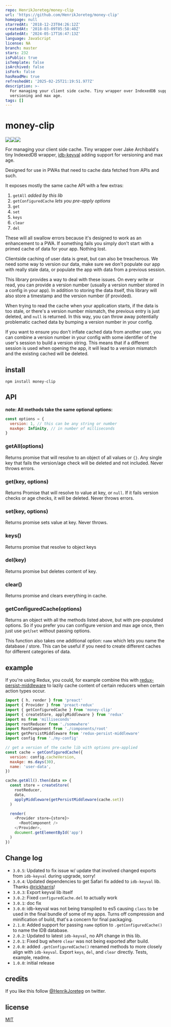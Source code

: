 ```yaml
---
repo: HenrikJoreteg/money-clip
url: 'https://github.com/HenrikJoreteg/money-clip'
homepage: null
starredAt: '2018-12-23T04:26:12Z'
createdAt: '2018-03-09T05:58:40Z'
updatedAt: '2024-05-17T16:47:13Z'
language: JavaScript
license: NA
branch: master
stars: 232
isPublic: true
isTemplate: false
isArchived: false
isFork: false
hasReadMe: true
refreshedAt: '2025-02-25T21:19:51.977Z'
description: >-
  For managing your client side cache. Tiny wrapper over IndexedDB supporting
  versioning and max age.
tags: []
---
```


# money-clip

![](https://img.shields.io/npm/dm/money-clip.svg)![](https://img.shields.io/npm/v/money-clip.svg)![](https://img.shields.io/npm/l/money-clip.svg)

For managing your client side cache. Tiny wrapper over Jake Archibald's tiny IndexedDB wrapper, [idb-keyval](https://github.com/jakearchibald/idb-keyval) adding support for versioning and max age.

Designed for use in PWAs that need to cache data fetched from APIs and such.

It exposes mostly the same cache API with a few extras:

1.  `getAll` _added by this lib_
1.  `getConfiguredCache` _lets you pre-apply options_
1.  `get`
1.  `set`
1.  `keys`
1.  `clear`
1.  `del`

These will all swallow errors because it's designed to work as an enhancement to a PWA. If something fails you simply don't start with a primed cache of data for your app. Nothing lost.

Clientside caching of user data is great, but can also be treacherous. We need some way to version our data, make sure we don't populate our app with really stale data, or populate the app with data from a previous session.

This library provides a way to deal with these issues. On every write or read, you can provide a version number (usually a version number stored in a config in your app). In addition to storing the data itself, this library will also store a timestamp and the version number (if provided).

When trying to read the cache when your application starts, if the data is too stale, or there's a version number mismatch, the previous entry is just deleted, and `null` is returned. In this way, you can throw away potentially problematic cached data by bumping a version number in your config.

If you want to ensure you don't inflate cached data from another user, you can combine a version number in your config with some identifier of the user's session to build a version string. This means that if a different session is used when opening the app, it will lead to a version mismatch and the existing cached will be deleted.

## install

```
npm install money-clip
```

## API

**note: All methods take the same optional options:**

```js
const options = {
  version: 1, // this can be any string or number
  maxAge: Infinity, // in number of milliseconds
}
```

### getAll(options)

Returns promise that will resolve to an object of all values or `{}`. Any single key that fails the version/age check will be deleted and not included. Never throws errors.

### get(key, options)

Returns Promise that will resolve to value at key, or `null`. If it fails version checks or age checks, it will be deleted. Never throws errors.

### set(key, options)

Returns promise sets value at key. Never throws.

### keys()

Returns promise that resolve to object keys

### del(key)

Returns promise but deletes content of key.

### clear()

Returns promise and clears everything in cache.

### getConfiguredCache(options)

Returns an object with all the methods listed above, but with pre-populated options. So if you prefer you can configure version and max age once, then just use `get`/`set` without passing options.

This function also takes one additional option: `name` which lets you name the database / store. This can be useful if you need to create different caches for different categories of data.

## example

If you're using Redux, you could, for example combine this with [redux-persist-middleware](https://github.com/HenrikJoreteg/redux-persist-middleware) to lazily cache content of certain reducers when certain action types occur.

```js
import { h, render } from 'preact'
import { Provider } from 'preact-redux'
import { getConfiguredCache } from 'money-clip'
import { createStore, applyMiddleware } from 'redux'
import ms from 'milliseconds'
import rootReducer from './somewhere'
import RootComponent from './components/root'
import getPersistMiddleware from 'redux-persist-middleware'
import config from './my-config'

// get a version of the cache lib with options pre-applied
const cache = getConfiguredCache({
  version: config.cacheVersion,
  maxAge: ms.days(30),
  name: 'user-data',
})

cache.getAll().then(data => {
  const store = createStore(
    rootReducer,
    data,
    applyMiddleware(getPersistMiddleware(cache.set))
  )

  render(
    <Provider store={store}>
      <RootComponent />
    </Provider>,
    document.getElementById('app')
  )
})
```

## Change log

- `3.0.5`: Updated to fix issue w/ update that involved changed exports from `idb-keyval` during upgrade, sorry!
- `3.0.4`: Updated dependencies to get Safari fix added to `idb-keyval` lib. Thanks [@rickharris](https://github.com/rickharris)!
- `3.0.3`: Export keyval lib itself
- `3.0.2`: Fixed `configuredCache.del` to actually work
- `3.0.1`: doc fix
- `3.0.0`: idb-keyval was not being transpiled to es5 causing `class` to be used in the final bundle of some of my apps. Turns off compression and minification of build, that's a concern for final packaging.
- `2.1.0`: Added support for passing `name` option to `.getConfiguredCache()` to name the IDB database.
- `2.0.2`: Updated to latest `idb-keyval`, no API change in this lib.
- `2.0.1`: Fixed bug where `clear` was not being exported after build.
- `2.0.0`: added `.getConfiguredCache()` renamed methods to more closely align with `idb-keyval`. Export `keys`, `del`, and `clear` directly. Tests, example, readme.
- `1.0.0`: initial release

## credits

If you like this follow [@HenrikJoreteg](http://twitter.com/henrikjoreteg) on twitter.

## license

[MIT](http://mit.joreteg.com/)
